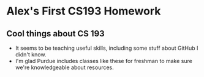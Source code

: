 # Alex's First CS193 Homework

## Cool things about CS 193

- It seems to be teaching useful skills, including some stuff about GitHub I didn't know.
- I'm glad Purdue includes classes like these for freshman to make sure we're knowledgeable about resources.
